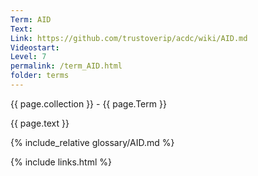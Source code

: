 ```yaml
---
Term: AID
Text: 
Link: https://github.com/trustoverip/acdc/wiki/AID.md
Videostart: 
Level: 7
permalink: /term_AID.html
folder: terms
---
```


{{ page.collection }} - {{ page.Term }}

   {{ page.text }}

{% include_relative glossary/AID.md %}

 {% include links.html %} 
